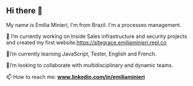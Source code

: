 ## Hi there 👋


My name is Emília Minieri, I'm from Brazil. I'm a  processes management.


 🥇 I’m currently working on Inside Sales infrastructure and security projects and created my first website.https://sitegrace.emiliaminieri.repl.co
 
 🥉I’m currently learning JavaScript, Tester, English and French.
 
🎯I’m looking to collaborate  with multidisciplinary and dynamic teams.

📫 How to reach me: **www.linkedin.com/in/emiliaminieri**
  
